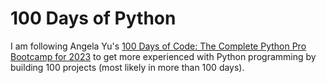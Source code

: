 # 100 Days of Python

I am following Angela
Yu's [100 Days of Code: The Complete Python Pro Bootcamp for 2023](https://www.udemy.com/course/100-days-of-code/) to
get more experienced with Python programming by building 100 projects (most likely in more than 100 days). 
